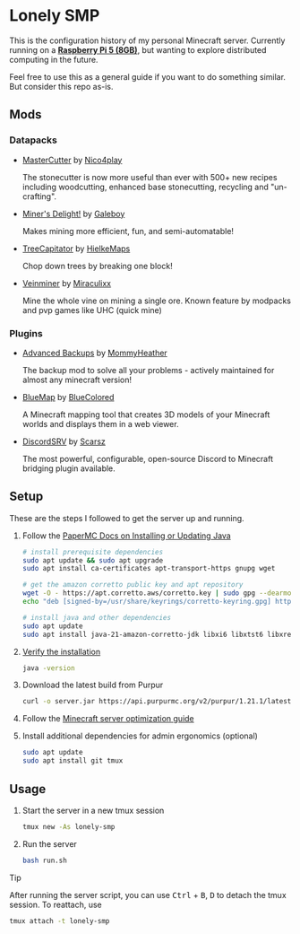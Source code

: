 # Lonely SMP

This is the configuration history of my personal Minecraft server. Currently running on a [**Raspberry Pi 5 (8GB)**](https://www.raspberrypi.com/products/raspberry-pi-5/), but wanting to explore distributed computing in the future.

Feel free to use this as a general guide if you want to do something similar. But consider this repo as-is.

## Mods

### Datapacks

- [MasterCutter](https://modrinth.com/datapack/mastercutter) by [Nico4play](https://modrinth.com/user/Nico4play)

  The stonecutter is now more useful than ever with 500+ new recipes including woodcutting, enhanced base stonecutting, recycling and "un-crafting".

- [Miner's Delight!](https://modrinth.com/datapack/miners-delight!) by [Galeboy](https://modrinth.com/user/Galeboy)

  Makes mining more efficient, fun, and semi-automatable!

- [TreeCapitator](https://modrinth.com/datapack/treecapitator-datapack) by [HielkeMaps](https://modrinth.com/user/HielkeMaps)

  Chop down trees by breaking one block!

- [Veinminer](https://modrinth.com/datapack/veinminer) by [Miraculixx](https://modrinth.com/user/Miraculixx)

  Mine the whole vine on mining a single ore. Known feature by modpacks and pvp games like UHC (quick mine)

### Plugins

- [Advanced Backups](https://modrinth.com/plugin/advanced-backups) by [MommyHeather](https://modrinth.com/user/MommyHeather)

  The backup mod to solve all your problems - actively maintained for almost any minecraft version!

- [BlueMap](https://modrinth.com/plugin/bluemap) by [BlueColored](https://modrinth.com/user/BlueColored)

  A Minecraft mapping tool that creates 3D models of your Minecraft worlds and displays them in a web viewer.

- [DiscordSRV](https://modrinth.com/plugin/discordsrv) by [Scarsz](https://modrinth.com/user/Scarsz)

  The most powerful, configurable, open-source Discord to Minecraft bridging plugin available.

## Setup

These are the steps I followed to get the server up and running.

1. Follow the [PaperMC Docs on Installing or Updating Java](https://docs.papermc.io/misc/java-install#ubuntudebian)

   ```bash
   # install prerequisite dependencies
   sudo apt update && sudo apt upgrade
   sudo apt install ca-certificates apt-transport-https gnupg wget

   # get the amazon corretto public key and apt repository
   wget -O - https://apt.corretto.aws/corretto.key | sudo gpg --dearmor -o /usr/share/keyrings/corretto-keyring.gpg && \
   echo "deb [signed-by=/usr/share/keyrings/corretto-keyring.gpg] https://apt.corretto.aws stable main" | sudo tee /etc/apt/sources.list.d/corretto.list

   # install java and other dependencies
   sudo apt update
   sudo apt install java-21-amazon-corretto-jdk libxi6 libxtst6 libxrender1
   ```

1. [Verify the installation](https://docs.papermc.io/misc/java-install#verifying-installation)

   ```bash
   java -version
   ```

1. Download the latest build from Purpur

   ```bash
   curl -o server.jar https://api.purpurmc.org/v2/purpur/1.21.1/latest/download
   ```

1. Follow the [Minecraft server optimization guide](https://github.com/YouHaveTrouble/minecraft-optimization/blob/1.21/README.md)

1. Install additional dependencies for admin ergonomics (optional)

   ```bash
   sudo apt update
   sudo apt install git tmux
   ```

## Usage

1. Start the server in a new tmux session

   ```bash
   tmux new -As lonely-smp
   ```

1. Run the server

   ```bash
   bash run.sh
   ```

> [!TIP]
> After running the server script, you can use <kbd>Ctrl</kbd> + <kbd>B</kbd>, <kbd>D</kbd> to detach the tmux session. To reattach, use
> ```bash
> tmux attach -t lonely-smp
> ```
